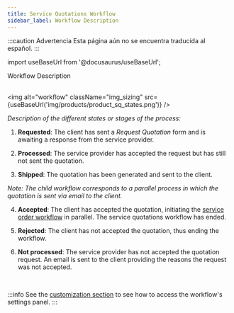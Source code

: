 ```yaml
---
title: Service Quotations Workflow
sidebar_label: Workflow Description
---
```


:::caution Advertencia
Esta página aún no se encuentra traducida al español.
:::

import useBaseUrl from '@docusaurus/useBaseUrl'; 

<span className="hero__title">Workflow Description</span>
<br/>
<br/>


<div className="container">
<div className="row">
<div className="col col--6">

<img alt="workflow" className="img_sizing" src={useBaseUrl('img/products/product_sq_states.png')} />

</div>
<div className="col col--6">

_Description of the different states or stages of the process:_

1. **Requested**: The client has sent a _Request Quotation_ form and is awaiting a response from the service provider.

2. **Processed**: The service provider has accepted the request but has still not sent the quotation.

3. **Shipped**: The quotation has been generated and sent to the client.

<div className="margin margin-left--lg">

_Note: The child workflow corresponds to a parallel process in which the quotation is sent via email to the client._

</div>

4. **Accepted**: The client has accepted the quotation, initiating the [service order workflow](/docs/products/service_orders/so_overview) in parallel. The service quotations workflow has ended.

5. **Rejected**: The client has not accepted the quotation, thus ending the workflow.

6. **Not processed**: The service provider has not accepted the quotation request. An email is sent to the client providing the reasons the request was not accepted.

</div>
</div>
</div>
<br/>

:::info
See the [customization section](/docs/products/setup/customization_examples/workflow_cm) to see how to access the workflow's settings panel.
:::

